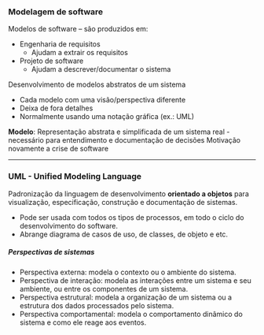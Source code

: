 ### Modelagem de software

Modelos de software – são produzidos em:
- Engenharia de requisitos
	- Ajudam a extrair os requisitos
- Projeto de software
	- Ajudam a descrever/documentar o sistema
	
Desenvolvimento de modelos abstratos de um sistema
- Cada modelo com uma visão/perspectiva diferente
- Deixa de fora detalhes
- Normalmente usando uma notação gráfica (ex.: UML)

**Modelo**: Representação abstrata e simplificada de um sistema real - necessário para entendimento e documentação de decisões
Motivação novamente a crise de software
___
### UML - Unified Modeling Language
Padronização da linguagem de desenvolvimento **orientado a objetos** para visualização, especificação, construção e documentação de sistemas.
- Pode ser usada com todos os tipos de processos, em todo o ciclo do desenvolvimento do software.
- Abrange diagrama de casos de uso, de classes, de objeto e etc.

##### Perspectivas de sistemas

- Perspectiva externa: modela o contexto ou o ambiente do sistema.
- Perspectiva de interação: modela as interações entre um sistema e seu ambiente, ou entre os componentes de um sistema.
- Perspectiva estrutural: modela a organização de um sistema ou a estrutura dos dados processados pelo sistema.
- Perspectiva comportamental: modela o comportamento dinâmico do sistema e como ele reage aos eventos.
